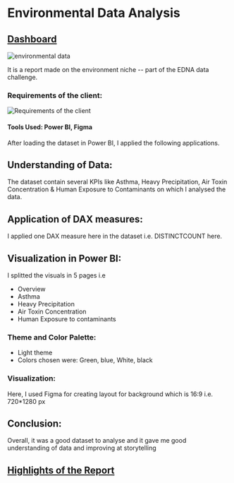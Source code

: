# Environmental Data Analysis
## [Dashboard](https://lnkd.in/dAC99nUH)

![environmental data](https://user-images.githubusercontent.com/72240938/194616043-24462951-ff8a-484f-8b82-f935eba7dfd0.png)

It is a report made on the environment niche -- part of the EDNA data challenge.

### Requirements of the client:

![Requirements of the client](https://user-images.githubusercontent.com/72240938/194613009-8285e46f-f63c-4bbf-b303-bb5d94959858.png)

#### Tools Used: Power BI, Figma

After loading the dataset in Power BI, I applied the following applications.

## Understanding of Data:

The dataset contain several KPIs like Asthma, Heavy Precipitation, Air Toxin Concentration & Human Exposure to Contaminants on which I analysed the data.



## Application of DAX measures:
I applied one DAX measure here in the dataset i.e. DISTINCTCOUNT here.

## Visualization in Power BI:

I splitted the visuals in 5 pages i.e 

* Overview
* Asthma
* Heavy Precipitation
* Air Toxin Concentration
* Human Exposure to contaminants

### Theme and Color Palette:
* Light theme
* Colors chosen were: Green, blue, White, black

### Visualization:
Here, I used Figma for creating layout for background which is 16:9 i.e. 720*1280 px

## Conclusion:
Overall, it was a good dataset to analyse and it gave me good understanding of data and improving at storytelling


## [Highlights of the Report](https://docs.google.com/presentation/d/1n5DUdO-dAYgEhXo5um5cZs09TcpC2ej3/edit?usp=sharing&ouid=114788542924631223735&rtpof=true&sd=true)


